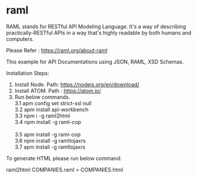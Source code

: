 # raml

RAML stands for RESTful API Modeling Language. It's a way of describing practically-RESTful APIs in a way that's highly readable by both humans and computers.

Please Refer : https://raml.org/about-raml

This example for API Documentations using JSON, RAML, XSD Schemas.


Installation Steps:

1. Install Node. Path: https://nodejs.org/en/download/
2. Install ATOM. Path : https://atom.io/
3. Run below commands.<br/>
 3.1 apm config set strict-ssl null<br/>
 3.2 apm install api-workbench<br/>
 3.3 npm i -g raml2html<br/>
 3.4 npm install -g raml-cop<br/>	
 3.5 apm install -g raml-cop<br/>
 3.6 npm install -g ramltojaxrs	<br/>
 3.7 apm install -g ramltojaxrs<br/>
 
To generate HTML please run below command:

  raml2html COMPANIES.raml > COMPANIES.html
